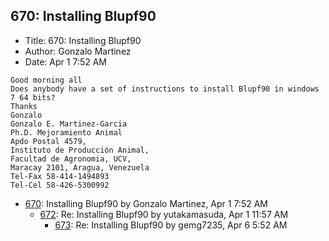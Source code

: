 ## 670: Installing Blupf90

- Title: 670: Installing Blupf90
- Author: Gonzalo Martinez
- Date: Apr 1 7:52 AM

```
Good morning all
Does anybody have a set of instructions to install Blupf90 in windows 7 64 bits?
Thanks
Gonzalo 
Gonzalo E. Martinez-Garcia
Ph.D. Mejoramiento Animal
Apdo Postal 4579, 
Instituto de Producción Animal, 
Facultad de Agronomia, UCV,
Maracay 2101, Aragua, Venezuela
Tel-Fax 58-414-1494893
Tel-Cel 58-426-5300992
```

- [670](0670.md): Installing Blupf90 by Gonzalo Martinez, Apr 1 7:52 AM
    - [672](0672.md): Re: Installing Blupf90 by yutakamasuda, Apr 1 11:57 AM
        - [673](0673.md): Re: Installing Blupf90 by gemg7235, Apr 6 5:52 AM
